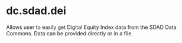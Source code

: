 # dc.sdad.dei

Allows user to easily get Digital Equity Index data from the SDAD Data Commons.  Data can be provided directly or in a file.
